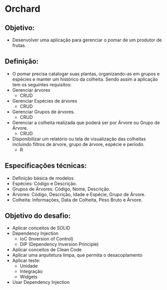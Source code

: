 # Orchard
## Objetivo:
 - Desenvolver uma aplicação para gerenciar o pomar de um produtor de frutas.

## Definição:
 - O pomar precisa catalogar suas plantas, organizando-as em grupos e espécies e manter um histórico da colheita. Sendo assim a aplicação tem os seguintes requisitos:
  - Gerenciar árvores
    - CRUD
  - Gerenciar Espécies de árvores
    - CRUD
  - Gerenciar Grupos de árvores.
    - CRUD
  - Gerenciar a colheita realizada que poderá ser por Árvore ou Grupo de Árvore.
    - CRUD
  - Disponibilizar um relatório ou tela de visualização das colheitas incluindo filtros de árvore, grupo de árvore, espécie e período.
    - R

## Especificações técnicas:
 - Definição básica de modelos
  - Espécies: Código e Descrição.
  - Grupos de Árvores: Código, Nome, Descrição.
  - Árvores: Código, Descrição, Idade e Espécie, Grupo de Árvore.
  - Colheita: Informações, Data de Colheita, Peso Bruto e Árvore.

## Objetivo do desafio:
 - Aplicar conceitos de SOLID
 - Dependency Injection
   - IoC (Inversion of Control)
   - DIP (Dependency Inversion Principle)
 - Aplicar conceitos de Clean Code
 - Aplicar uma arquitetura limpa, que permita o desacoplamento
 - Aplicar teste:
   - Unidade
   - Integração
   - Widgets
 - Usar Dependency Injection